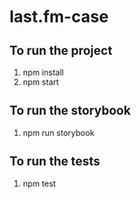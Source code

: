 # last.fm-case

## To run the project

1. npm install 
2. npm start

## To run the storybook

1. npm run storybook

## To run the tests

1. npm test
